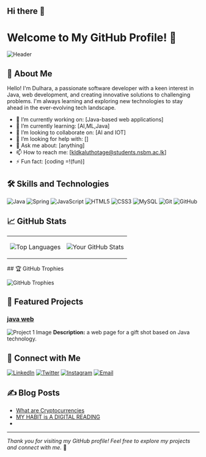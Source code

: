 ## Hi there 👋

# Welcome to My GitHub Profile! 👋

![Header](https://your-image-link-here)
 
## 🚀 About Me

Hello! I'm Dulhara, a passionate software developer with a keen interest in Java, web development, and creating innovative solutions to challenging problems. I'm always learning and exploring new technologies to stay ahead in the ever-evolving tech landscape.

- 🔭 I’m currently working on: [Java-based web applications]
- 🌱 I’m currently learning: [AI,ML,Java]
- 👯 I’m looking to collaborate on: [AI and IOT]
- 🤔 I’m looking for help with: []
- 💬 Ask me about: [anything]
- 📫 How to reach me: [kldkaluthotage@students.nsbm.ac.lk]
- ⚡ Fun fact: [coding =!(fun)]

## 🛠️ Skills and Technologies

![Java](https://img.shields.io/badge/Java-ED8B00?style=for-the-badge&logo=java&logoColor=white)
![Spring](https://img.shields.io/badge/Spring-6DB33F?style=for-the-badge&logo=spring&logoColor=white)
![JavaScript](https://img.shields.io/badge/JavaScript-323330?style=for-the-badge&logo=javascript&logoColor=F7DF1E)
![HTML5](https://img.shields.io/badge/HTML5-E34F26?style=for-the-badge&logo=html5&logoColor=white)
![CSS3](https://img.shields.io/badge/CSS3-1572B6?style=for-the-badge&logo=css3&logoColor=white)
![MySQL](https://img.shields.io/badge/MySQL-00000F?style=for-the-badge&logo=mysql&logoColor=white)
![Git](https://img.shields.io/badge/Git-F05032?style=for-the-badge&logo=git&logoColor=white)
![GitHub](https://img.shields.io/badge/GitHub-100000?style=for-the-badge&logo=github&logoColor=white)

## 📈 GitHub Stats
<table>
  <tr><td>
    
![Top Languages](https://github-readme-stats.vercel.app/api/top-langs/?username=dulhara19&layout=compact&theme=radical)

</td> 
<td>
  

![Your GitHub Stats](https://github-readme-stats.vercel.app/api?username=dulhara19&show_icons=true&theme=radical)

  </td>    
  </tr>
</table>
## 🏆 GitHub Trophies

![GitHub Trophies](https://github-profile-trophy.vercel.app/?username=dulhara19&theme=radical)

## 📂 Featured Projects

### [java web](https://github.com/dulhara19/Java_WebApp-template-)
![Project 1 Image](https://your-project-image-link-here)
**Description:** a web page for a gift shot based on Java technology.

## 🤝 Connect with Me

[![LinkedIn](https://img.shields.io/badge/LinkedIn-0077B5?style=for-the-badge&logo=linkedin&logoColor=white)](https://linkedin.com/in/your-linkedin-username)
[![Twitter](https://img.shields.io/badge/Twitter-1DA1F2?style=for-the-badge&logo=twitter&logoColor=white)](https://twitter.com/your-twitter-username)
[![Instagram](https://img.shields.io/badge/Instagram-E4405F?style=for-the-badge&logo=instagram&logoColor=white)](https://instagram.com/your-instagram-username)
[![Email](https://img.shields.io/badge/Email-D14836?style=for-the-badge&logo=gmail&logoColor=white)](mailto:your-email@example.com)

## ✍️ Blog Posts

<!-- BLOG-POST-LIST:START -->
- [What are Cryptocurrencies]([https://your-blog-link-1](https://steemit.com/hive-102306/@dulhara19/crypto-world-part01-or-what-are-cryptocurrencies))
- [MY HABIT is A DIGITAL READING]([https://your-blog-link-2](https://steemit.com/hive-102306/@dulhara19/my-habit-is-a-digital-reading))
- 
<!-- BLOG-POST-LIST:END -->

---
*Thank you for visiting my GitHub profile! Feel free to explore my projects and connect with me.* 🚀
